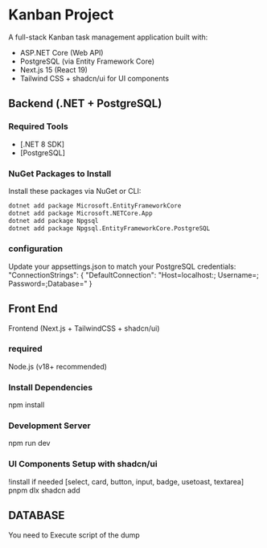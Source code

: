 # Kanban Project

A full-stack Kanban task management application built with:

- ASP.NET Core (Web API)
- PostgreSQL (via Entity Framework Core)
- Next.js 15 (React 19)
- Tailwind CSS + shadcn/ui for UI components

## Backend (.NET + PostgreSQL)

### Required Tools

- [.NET 8 SDK]
- [PostgreSQL]

### NuGet Packages to Install

Install these packages via NuGet or CLI:

```bash
dotnet add package Microsoft.EntityFrameworkCore
dotnet add package Microsoft.NETCore.App
dotnet add package Npgsql
dotnet add package Npgsql.EntityFrameworkCore.PostgreSQL
```
### configuration
Update your appsettings.json to match your PostgreSQL credentials:
"ConnectionStrings": {
  "DefaultConnection": "Host=localhost:<port>; Username=<pgUser>; Password=<pgPassword>;Database=<dbName>"
}


## Front End
Frontend (Next.js + TailwindCSS + shadcn/ui)

### required 
Node.js (v18+ recommended)

### Install Dependencies
npm install

### Development Server
npm run dev

### UI Components Setup with shadcn/ui
!install if needed
[select, card, button, input, badge, usetoast, textarea]
pnpm dlx shadcn add <install table one by one>


## DATABASE
You need to Execute script of the dump
